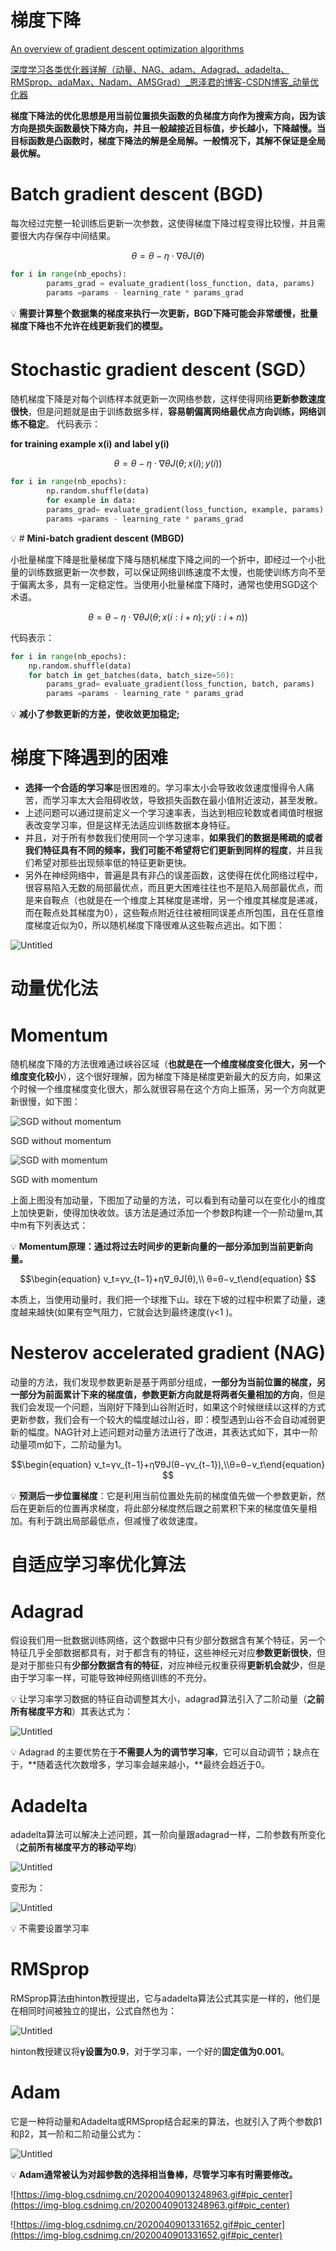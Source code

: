 # 梯度下降

[An overview of gradient descent optimization algorithms](https://ruder.io/optimizing-gradient-descent/index.html#fn6)

[深度学习各类优化器详解（动量、NAG、adam、Adagrad、adadelta、RMSprop、adaMax、Nadam、AMSGrad）_恩泽君的博客-CSDN博客_动量优化器](https://blog.csdn.net/qq_42109740/article/details/105401197?utm_medium=distribute.pc_relevant.none-task-blog-2~default~baidujs_baidulandingword~default-0-105401197-blog-106426728.pc_relevant_downloadblacklistv1&spm=1001.2101.3001.4242.1&utm_relevant_index=2)

**梯度下降法的优化思想是用当前位置损失函数的负梯度方向作为搜索方向，因为该方向是损失函数最快下降方向，并且一般越接近目标值，步长越小，下降越慢。当目标函数是凸函数时，梯度下降法的解是全局解。一般情况下，其解不保证是全局最优解。**

# **Batch gradient descent (BGD)**

每次经过完整一轮训练后更新一次参数，这使得梯度下降过程变得比较慢，并且需要很大内存保存中间结果。

$$\begin{equation}
θ=θ−η⋅∇θJ(θ)\end{equation}
$$

```python
for i in range(nb_epochs):
		params_grad = evaluate_gradient(loss_function, data, params)
		params =params - learning_rate * params_grad
```

💡 **需要计算整个数据集的梯度来执行一次更新，BGD下降可能会非常缓慢，批量梯度下降也不允许在线更新我们的模型。**


# **Stochastic gradient descent (SGD）**

随机梯度下降是对每个训练样本就更新一次网络参数，这样使得网络**更新参数速度很快**，但是问题就是由于训练数据多样，**容易朝偏离网络最优点方向训练，网络训练不稳定**。
代码表示：

**for training example x(i) and label y(i)**

$$\begin{equation}
θ=θ−η⋅∇θJ(θ;x(i);y(i))\end{equation}
$$

```python
for i in range(nb_epochs):
		np.random.shuffle(data)
		for example in data:
		params_grad= evaluate_gradient(loss_function, example, params)
		params =params - learning_rate * params_grad
```

💡 # **Mini-batch gradient descent (MBGD)**

小批量梯度下降是批量梯度下降与随机梯度下降之间的一个折中，即经过一个小批量的训练数据更新一次参数，可以保证网络训练速度不太慢，也能使训练方向不至于偏离太多，具有一定稳定性。当使用小批量梯度下降时，通常也使用SGD这个术语。

$$\begin{equation}
θ=θ−η⋅∇θJ(θ;x(i:i+n);y(i:i+n))\end{equation}
$$

代码表示：

```python
for i in range(nb_epochs):
    np.random.shuffle(data)
    for batch in get_batches(data, batch_size=50):
        params_grad= evaluate_gradient(loss_function, batch, params)
        params =params - learning_rate * params_grad
```

💡 **减小了参数更新的方差，使收敛更加稳定;**


# **梯度下降遇到的困难**

- **选择一个合适的学习率**是很困难的。学习率太小会导致收敛速度慢得令人痛苦，而学习率太大会阻碍收敛，导致损失函数在最小值附近波动，甚至发散。
- 上述问题可以通过提前定义一个学习速率表，当达到相应轮数或者阈值时根据表改变学习率，但是这样无法适应训练数据本身特征。
- 并且，对于所有参数我们使用同一个学习速率，**如果我们的数据是稀疏的或者我们特征具有不同的频率，我们可能不希望将它们更新到同样的程度**，并且我们希望对那些出现频率低的特征更新更快。
- 另外在神经网络中，普遍是具有非凸的误差函数，这使得在优化网络过程中，很容易陷入无数的局部最优点，而且更大困难往往也不是陷入局部最优点，而是来自鞍点（也就是在一个维度上其梯度是递增，另一个维度其梯度是递减，而在鞍点处其梯度为0），这些鞍点附近往往被相同误差点所包围，且在任意维度梯度近似为0，所以随机梯度下降很难从这些鞍点逃出。如下图：

![Untitled](https://github.com/xucong1018/xucong1018.github.io/blob/master/img/梯度下降/Untitled.png?raw=true)

# **动量优化法**

# **Momentum**

随机梯度下降的方法很难通过峡谷区域（**也就是在一个维度梯度变化很大，另一个维度变化较小**），这个很好理解，因为梯度下降是梯度更新最大的反方向，如果这个时候一个维度梯度变化很大，那么就很容易在这个方向上振荡，另一个方向就更新很慢，如下图：

![SGD without momentum](https://github.com/xucong1018/xucong1018.github.io/blob/master/img/梯度下降/Untitled%201.png?raw=true)

SGD without momentum

![SGD with momentum](https://github.com/xucong1018/xucong1018.github.io/blob/master/img/梯度下降/Untitled%202.png?raw=true)

SGD with momentum

上面上图没有加动量，下图加了动量的方法，可以看到有动量可以在变化小的维度上加快更新，使得加快收敛。该方法是通过添加一个参数β构建一个一阶动量m,其中m有下列表达式：

💡 **Momentum原理：通过将过去时间步的更新向量的一部分添加到当前更新向量。**


$$\begin{equation}
v_t=γv_{t−1}+η∇_θJ(θ),\\ θ=θ−v_t\end{equation}
$$

本质上，当使用动量时，我们把一个球推下山。球在下坡的过程中积累了动量，速度越来越快(如果有空气阻力，它就会达到最终速度(γ<1 )。

# **Nesterov accelerated gradient (NAG)**

动量的方法，我们发现参数更新是基于两部分组成，**一部分为当前位置的梯度，另一部分为前面累计下来的梯度值，参数更新方向就是将两者矢量相加的方向**，但是我们会发现一个问题，当刚好下降到山谷附近时，如果这个时候继续以这样的方式更新参数，我们会有一个较大的幅度越过山谷，即：模型遇到山谷不会自动减弱更新的幅度。NAG针对上述问题对动量方法进行了改进，其表达式如下，其中一阶动量项m如下，二阶动量为1。

$$\begin{equation}
v_t=γv_{t−1}+η∇θJ(θ−γv_{t−1}),\\θ=θ−v_t\end{equation}
$$


💡 **预测后一步位置梯度**：它是利用当前位置处先前的梯度值先做一个参数更新，然后在更新后的位置再求梯度，将此部分梯度然后跟之前累积下来的梯度值矢量相加。有利于跳出局部最低点，但减慢了收敛速度。


# **自适应学习率优化算法**

# **Adagrad**

假设我们用一批数据训练网络，这个数据中只有少部分数据含有某个特征，另一个特征几乎全部数据都具有，对于都含有的特征，这些神经元对应**参数更新很快**，但是对于那些只有**少部分数据含有的特征**，对应神经元权重获得**更新机会就少**，但是由于学习率一样，可能导致神经网络训练的不充分。

💡 让学习率学习数据的特征自动调整其大小，adagrad算法引入了二阶动量（**之前所有梯度平方和**）其表达式为：


![Untitled](https://github.com/xucong1018/xucong1018.github.io/blob/master/img/梯度下降/Untitled%203.png?raw=true)

💡  Adagrad 的主要优势在于**不需要人为的调节学习率**，它可以自动调节；缺点在于，**随着迭代次数增多，学习率会越来越小，**最终会趋近于0。


# A**dadelta**

adadelta算法可以解决上述问题，其一阶向量跟adagrad一样，二阶参数有所变化（**之前所有梯度平方的移动平均**）

![Untitled](https://github.com/xucong1018/xucong1018.github.io/blob/master/img/梯度下降/Untitled%204.png?raw=true)

变形为：

![Untitled](https://github.com/xucong1018/xucong1018.github.io/blob/master/img/梯度下降/Untitled%205.png?raw=true)

💡 不需要设置学习率


# **RMSprop**

RMSprop算法由hinton教授提出，它与adadelta算法公式其实是一样的，他们是在相同时间被独立的提出，公式自然也为：

![Untitled](https://github.com/xucong1018/xucong1018.github.io/blob/master/img/梯度下降/Untitled%206.png?raw=true)

hinton教授建议将**γ设置为0.9**，对于学习率，一个好的**固定值为0.001**。

# **Adam**

它是一种将动量和Adadelta或RMSprop结合起来的算法，也就引入了两个参数β1和β2，其一阶和二阶动量公式为：

![Untitled](https://github.com/xucong1018/xucong1018.github.io/blob/master/img/梯度下降/Untitled%207.png?raw=true)

💡 **Adam通常被认为对超参数的选择相当鲁棒，尽管学习率有时需要修改。**


![https://img-blog.csdnimg.cn/20200409013248963.gif#pic_center](https://img-blog.csdnimg.cn/20200409013248963.gif#pic_center)

![https://img-blog.csdnimg.cn/2020040901331652.gif#pic_center](https://img-blog.csdnimg.cn/2020040901331652.gif#pic_center)